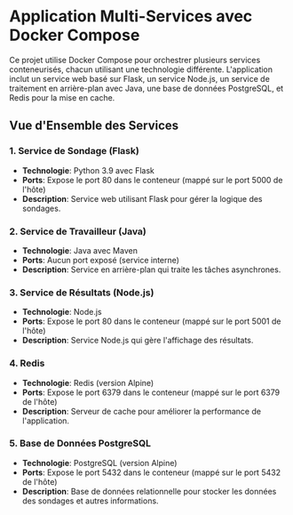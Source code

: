 # Application Multi-Services avec Docker Compose

Ce projet utilise Docker Compose pour orchestrer plusieurs services conteneurisés, chacun utilisant une technologie différente. L'application inclut un service web basé sur Flask, un service Node.js, un service de traitement en arrière-plan avec Java, une base de données PostgreSQL, et Redis pour la mise en cache.

## Vue d'Ensemble des Services

### 1. **Service de Sondage (Flask)**
- **Technologie**: Python 3.9 avec Flask
- **Ports**: Expose le port 80 dans le conteneur (mappé sur le port 5000 de l'hôte)
- **Description**: Service web utilisant Flask pour gérer la logique des sondages.

### 2. **Service de Travailleur (Java)**
- **Technologie**: Java avec Maven
- **Ports**: Aucun port exposé (service interne)
- **Description**: Service en arrière-plan qui traite les tâches asynchrones.

### 3. **Service de Résultats (Node.js)**
- **Technologie**: Node.js
- **Ports**: Expose le port 80 dans le conteneur (mappé sur le port 5001 de l'hôte)
- **Description**: Service Node.js qui gère l'affichage des résultats.

### 4. **Redis**
- **Technologie**: Redis (version Alpine)
- **Ports**: Expose le port 6379 dans le conteneur (mappé sur le port 6379 de l'hôte)
- **Description**: Serveur de cache pour améliorer la performance de l'application.

### 5. **Base de Données PostgreSQL**
- **Technologie**: PostgreSQL (version Alpine)
- **Ports**: Expose le port 5432 dans le conteneur (mappé sur le port 5432 de l'hôte)
- **Description**: Base de données relationnelle pour stocker les données des sondages et autres informations.
